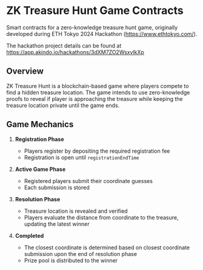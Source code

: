 # ZK Treasure Hunt Game Contracts

Smart contracts for a zero-knowledge treasure hunt game, originally developed during ETH Tokyo 2024 Hackathon (https://www.ethtokyo.com/).

The hackathon project details can be found at https://app.akindo.io/hackathons/3dXM7ZO2WsxvlkXp

## Overview

ZK Treasure Hunt is a blockchain-based game where players compete to find a hidden treasure location. The game intends to use zero-knowledge proofs to reveal if player is approaching the treasure while keeping the treasure location private until the game ends.

## Game Mechanics

1. **Registration Phase**
   - Players register by depositing the required registration fee
   - Registration is open until `registrationEndTime`

2. **Active Game Phase**
   - Registered players submit their coordinate guesses
   - Each submission is stored

3. **Resolution Phase**
   - Treasure location is revealed and verified
   - Players evaluate the distance from coordinate to the treasure, updating the latest winner
  
4. **Completed**
   - The closest coordinate is determined based on closest coordinate submission upon the end of resolution phase
   - Prize pool is distributed to the winner
